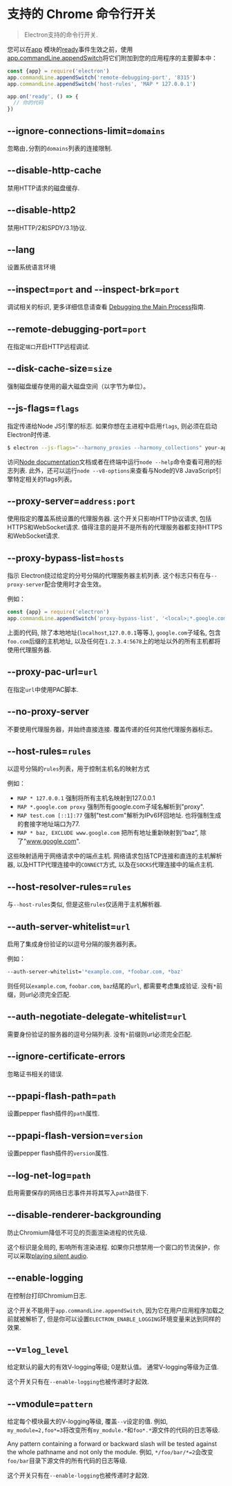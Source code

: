 # 支持的 Chrome 命令行开关

> Electron支持的命令行开关.

您可以在[app](app.md) 模块的[ready](app.md#event-ready)事件生效之前，使用[app.commandLine.appendSwitch](app.md#appcommandlineappendswitchswitch-value)将它们附加到您的应用程序的主要脚本中：

```javascript
const {app} = require('electron')
app.commandLine.appendSwitch('remote-debugging-port', '8315')
app.commandLine.appendSwitch('host-rules', 'MAP * 127.0.0.1')

app.on('ready', () => {
  // 你的代码
})
```

## --ignore-connections-limit=`domains`

忽略由`,`分割的`domains`列表的连接限制.

## --disable-http-cache

禁用HTTP请求的磁盘缓存.

## --disable-http2

禁用HTTP/2和SPDY/3.1协议.

## --lang

设置系统语言环境

## --inspect=`port` and --inspect-brk=`port`

调试相关的标识, 更多详细信息请查看 [Debugging the Main Process](../tutorial/debugging-main-process.md)指南.

## --remote-debugging-port=`port`

在指定`端口`开启HTTP远程调试.

## --disk-cache-size=`size`

强制磁盘缓存使用的最大磁盘空间（以字节为单位）。

## --js-flags=`flags`

指定传递给Node JS引擎的标志. 如果你想在主进程中启用`flags`, 则必须在启动Electron时传递.

```sh
$ electron --js-flags="--harmony_proxies --harmony_collections" your-app
```

访问[Node documentation](https://nodejs.org/api/cli.html)文档或者在终端中运行`node --help`命令查看可用的标志列表. 此外，还可以运行`node --v8-options`来查看与Node的V8 JavaScript引擎特定相关的flags列表。

## --proxy-server=`address:port`

使用指定的覆盖系统设置的代理服务器. 这个开关只影响HTTP协议请求, 包括HTTPS和WebSocket请求. 值得注意的是并不是所有的代理服务器都支持HTTPS和WebSocket请求.

## --proxy-bypass-list=`hosts`

指示 Electron绕过给定的分号分隔的代理服务器主机列表. 这个标志只有在与`--proxy-server`配合使用时才会生效。

例如：

```javascript
const {app} = require('electron')
app.commandLine.appendSwitch('proxy-bypass-list', '<local>;*.google.com;*foo.com;1.2.3.4:5678')
```

上面的代码, 除了本地地址(`localhost`,`127.0.0.1`等等.), `google.com`子域名, 包含`foo.com`后缀的主机地址, 以及任何在`1.2.3.4:5678`上的地址以外的所有主机都将使用代理服务器.

## --proxy-pac-url=`url`

在指定`url`中使用PAC脚本.

## --no-proxy-server

不要使用代理服务器，并始终直接连接. 覆盖传递的任何其他代理服务器标志。

## --host-rules=`rules`

以逗号分隔的`rules`列表，用于控制主机名的映射方式

例如：

* `MAP * 127.0.0.1` 强制将所有主机名映射到127.0.0.1
* `MAP *.google.com proxy` 强制所有google.com子域名解析到"proxy".
* `MAP test.com [::1]:77` 强制"test.com"解析为IPv6环回地址. 也将强制生成的套接字地址端口为77.
* `MAP * baz, EXCLUDE www.google.com` 把所有地址重新映射到“baz”, 除了"www.google.com".

这些映射适用于网络请求中的端点主机. 网络请求包括TCP连接和直连的主机解析器, 以及HTTP代理连接中的`CONNECT`方式, 以及在`SOCKS`代理连接中的端点主机.

## --host-resolver-rules=`rules`

与`--host-rules`类似, 但是这些`rules`仅适用于主机解析器.

## --auth-server-whitelist=`url`

启用了集成身份验证的以逗号分隔的服务器列表。

例如：

```sh
--auth-server-whitelist='*example.com, *foobar.com, *baz'
```

则任何以`example.com`, `foobar.com`, `baz`结尾的`url`, 都需要考虑集成验证. 没有`*`前缀，则url必须完全匹配.

## --auth-negotiate-delegate-whitelist=`url`

需要身份验证的服务器的逗号分隔列表. 没有`*`前缀则url必须完全匹配.

## --ignore-certificate-errors

忽略证书相关的错误.

## --ppapi-flash-path=`path`

设置pepper flash插件的`path`属性.

## --ppapi-flash-version=`version`

设置pepper flash插件的`version`属性.

## --log-net-log=`path`

启用需要保存的网络日志事件并将其写入`path`路径下.

## --disable-renderer-backgrounding

防止Chromium降低不可见的页面渲染进程的优先级.

这个标识是全局的, 影响所有渲染进程. 如果你只想禁用一个窗口的节流保护，你可以采取[playing silent audio](https://github.com/atom/atom/pull/9485/files).

## --enable-logging

在控制台打印Chromium日志.

这个开关不能用于`app.commandLine.appendSwitch`, 因为它在用户应用程序加载之前就被解析了, 但是你可以设置`ELECTRON_ENABLE_LOGGING`环境变量来达到同样的效果.

## --v=`log_level`

给定默认的最大的有效V-logging等级; 0是默认值。 通常V-logging等级为正值.

这个开关只有在`--enable-logging`也被传递时才起效.

## --vmodule=`pattern`

给定每个模块最大的V-logging等级, 覆盖`--v`设定的值. 例如, `my_module=2,foo*=3`将改变所有`my_module.*`和`foo*.*`源文件的代码的日志等级.

Any pattern containing a forward or backward slash will be tested against the whole pathname and not only the module. 例如, `*/foo/bar/*=2`会改变`foo/bar`目录下源文件的所有代码的日志等级.

这个开关只有在`--enable-logging`也被传递时才起效.
